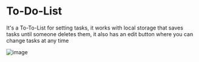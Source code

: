 # To-Do-List
It's a To-To-List for setting tasks, it works with local storage that saves tasks until someone deletes them, it also has an edit button where you can change tasks at any time

![image](https://github.com/StanislavKamenov/To-Do-List/assets/76092821/6e2713f5-29e5-4781-af76-9fe896906608)

